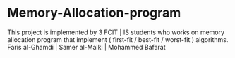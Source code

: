 # Memory-Allocation-program
This project is implemented by 3 FCIT | IS students who works on memory allocation program that implement ( first-fit / best-fit / worst-fit ) algorithms. 
Faris al-Ghamdi | Samer al-Malki | Mohammed Bafarat
